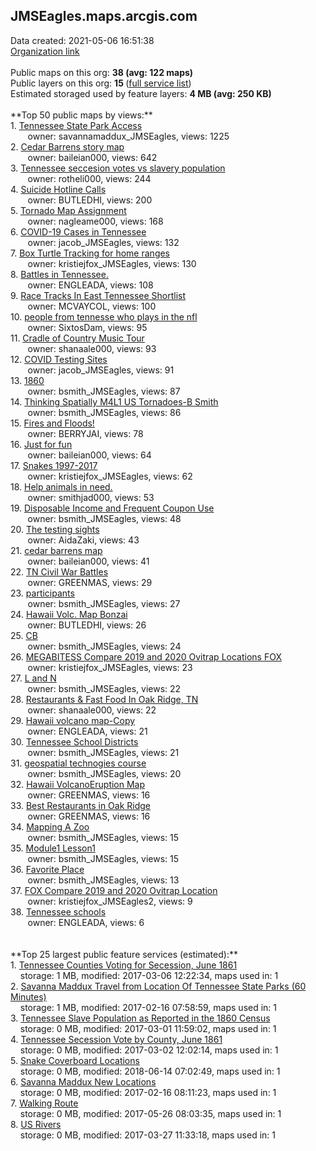 <h2>JMSEagles.maps.arcgis.com</h2> Data created: 2021-05-06 16:51:38 <br /><a target='new' href='https://JMSEagles.maps.arcgis.com'>Organization link</a><br /><br />Public maps on this org: <b>38 (avg: 122 maps)</b><br />Public layers on this org: <b>15 </b>(<a target='new' href='https://services.arcgis.com/ROxhJryj20p4bXsh/ArcGIS/rest/services'>full service list</a>)<br />Estimated storaged used by feature layers: <b>4 MB (avg: 250 KB)</b><br /><br />**Top 50 public maps by views:**<br />  1. <a target='new' href='https://www.arcgis.com/home/item.html?id=ddb0c216b98743289db62f9a27ff1d27'>Tennessee State Park Access</a> <br />  &nbsp;&nbsp;&nbsp;&nbsp; &nbsp;&nbsp;owner: savannamaddux_JMSEagles, views: 1225<br />  2. <a target='new' href='https://www.arcgis.com/home/item.html?id=a78fdffcea4c4e02900123d8d36b0dad'>Cedar Barrens story map</a> <br />  &nbsp;&nbsp;&nbsp;&nbsp; &nbsp;&nbsp;owner: baileian000, views: 642<br />  3. <a target='new' href='https://www.arcgis.com/home/item.html?id=0bdd4d33d9c04a25a7fc32c60464da5f'>Tennessee seccesion votes vs slavery population</a> <br />  &nbsp;&nbsp;&nbsp;&nbsp; &nbsp;&nbsp;owner: rotheli000, views: 244<br />  4. <a target='new' href='https://www.arcgis.com/home/item.html?id=88396364ee9146c08039ba7a0e417a92'>Suicide Hotline Calls</a> <br />  &nbsp;&nbsp;&nbsp;&nbsp; &nbsp;&nbsp;owner: BUTLEDHI, views: 200<br />  5. <a target='new' href='https://www.arcgis.com/home/item.html?id=a7a8125a81274e3e878a71e5807e56da'>Tornado Map Assignment</a> <br />  &nbsp;&nbsp;&nbsp;&nbsp; &nbsp;&nbsp;owner: nagleame000, views: 168<br />  6. <a target='new' href='https://www.arcgis.com/home/item.html?id=bab724bbd9ec4872a082e5a5317a2ad6'>COVID-19 Cases in Tennessee</a> <br />  &nbsp;&nbsp;&nbsp;&nbsp; &nbsp;&nbsp;owner: jacob_JMSEagles, views: 132<br />  7. <a target='new' href='https://www.arcgis.com/home/item.html?id=a3de9f9d5486416ba5bf312ccc8400a4'>Box Turtle Tracking for home ranges</a> <br />  &nbsp;&nbsp;&nbsp;&nbsp; &nbsp;&nbsp;owner: kristiejfox_JMSEagles, views: 130<br />  8. <a target='new' href='https://www.arcgis.com/home/item.html?id=8b9cc9f0ecf24337ac691e729c597c76'>Battles in Tennessee.</a> <br />  &nbsp;&nbsp;&nbsp;&nbsp; &nbsp;&nbsp;owner: ENGLEADA, views: 108<br />  9. <a target='new' href='https://www.arcgis.com/home/item.html?id=c5b9f211bd164b4792c792c67ae06d14'>Race Tracks In East Tennessee Shortlist</a> <br />  &nbsp;&nbsp;&nbsp;&nbsp; &nbsp;&nbsp;owner: MCVAYCOL, views: 100<br />  10. <a target='new' href='https://www.arcgis.com/home/item.html?id=34af3bd9199544358cbc8d714898f0c4'>people from tennesse who plays in the nfl</a> <br />  &nbsp;&nbsp;&nbsp;&nbsp; &nbsp;&nbsp;owner: SixtosDam, views: 95<br />  11. <a target='new' href='https://www.arcgis.com/home/item.html?id=b2f137e27ef143fbaddf1f163dd43b65'>Cradle of Country Music Tour</a> <br />  &nbsp;&nbsp;&nbsp;&nbsp; &nbsp;&nbsp;owner: shanaale000, views: 93<br />  12. <a target='new' href='https://www.arcgis.com/home/item.html?id=df9f0007f3044e10b3bd0f14b4d9be82'>COVID Testing Sites</a> <br />  &nbsp;&nbsp;&nbsp;&nbsp; &nbsp;&nbsp;owner: jacob_JMSEagles, views: 91<br />  13. <a target='new' href='https://www.arcgis.com/home/item.html?id=85229e4f953943299106c59790a73d55'>1860</a> <br />  &nbsp;&nbsp;&nbsp;&nbsp; &nbsp;&nbsp;owner: bsmith_JMSEagles, views: 87<br />  14. <a target='new' href='https://www.arcgis.com/home/item.html?id=df294853e2b948959be01dd64d79d1ca'>Thinking Spatially M4L1 US Tornadoes-B Smith</a> <br />  &nbsp;&nbsp;&nbsp;&nbsp; &nbsp;&nbsp;owner: bsmith_JMSEagles, views: 86<br />  15. <a target='new' href='https://www.arcgis.com/home/item.html?id=cae3b51232b9486f9f06efd5d7b9ad7b'>Fires and Floods!</a> <br />  &nbsp;&nbsp;&nbsp;&nbsp; &nbsp;&nbsp;owner: BERRYJAI, views: 78<br />  16. <a target='new' href='https://www.arcgis.com/home/item.html?id=af87f0642e0f45868396c2957f4c60ac'>Just for fun</a> <br />  &nbsp;&nbsp;&nbsp;&nbsp; &nbsp;&nbsp;owner: baileian000, views: 64<br />  17. <a target='new' href='https://www.arcgis.com/home/item.html?id=f0c778033c8c47839f4222e0e48e3d95'>Snakes 1997-2017</a> <br />  &nbsp;&nbsp;&nbsp;&nbsp; &nbsp;&nbsp;owner: kristiejfox_JMSEagles, views: 62<br />  18. <a target='new' href='https://www.arcgis.com/home/item.html?id=861b76d512c04e188907c4c81d8c4469'>Help animals in need.</a> <br />  &nbsp;&nbsp;&nbsp;&nbsp; &nbsp;&nbsp;owner: smithjad000, views: 53<br />  19. <a target='new' href='https://www.arcgis.com/home/item.html?id=1447decbfc7f4dd3938902bd85a57571'>Disposable Income and Frequent Coupon Use</a> <br />  &nbsp;&nbsp;&nbsp;&nbsp; &nbsp;&nbsp;owner: bsmith_JMSEagles, views: 48<br />  20. <a target='new' href='https://www.arcgis.com/home/item.html?id=61435f95bf804836bb4804b0f8c953ef'>The testing sights</a> <br />  &nbsp;&nbsp;&nbsp;&nbsp; &nbsp;&nbsp;owner: AidaZaki, views: 43<br />  21. <a target='new' href='https://www.arcgis.com/home/item.html?id=98a125157ab34f659121ecbf28586b24'>cedar barrens map</a> <br />  &nbsp;&nbsp;&nbsp;&nbsp; &nbsp;&nbsp;owner: baileian000, views: 41<br />  22. <a target='new' href='https://www.arcgis.com/home/item.html?id=0eebb38ad8484bb7b274a9c2f14427df'>TN Civil War Battles</a> <br />  &nbsp;&nbsp;&nbsp;&nbsp; &nbsp;&nbsp;owner: GREENMAS, views: 29<br />  23. <a target='new' href='https://www.arcgis.com/home/item.html?id=38f350c1913f4e0e88cd8f99c381a874'>participants</a> <br />  &nbsp;&nbsp;&nbsp;&nbsp; &nbsp;&nbsp;owner: bsmith_JMSEagles, views: 27<br />  24. <a target='new' href='https://www.arcgis.com/home/item.html?id=5c1497e2ec704519bf91cfd7fe4511b6'>Hawaii Volc. Map Bonzai</a> <br />  &nbsp;&nbsp;&nbsp;&nbsp; &nbsp;&nbsp;owner: BUTLEDHI, views: 26<br />  25. <a target='new' href='https://www.arcgis.com/home/item.html?id=d21671ff11824519a01249bd52772361'>CB</a> <br />  &nbsp;&nbsp;&nbsp;&nbsp; &nbsp;&nbsp;owner: bsmith_JMSEagles, views: 24<br />  26. <a target='new' href='https://www.arcgis.com/home/item.html?id=f46a6ed2202f41da8edf6527bc079ee7'>MEGABITESS Compare 2019 and 2020 Ovitrap Locations FOX</a> <br />  &nbsp;&nbsp;&nbsp;&nbsp; &nbsp;&nbsp;owner: kristiejfox_JMSEagles, views: 23<br />  27. <a target='new' href='https://www.arcgis.com/home/item.html?id=d59f2e93383849e8b9d81de7b02c977d'>L and N</a> <br />  &nbsp;&nbsp;&nbsp;&nbsp; &nbsp;&nbsp;owner: bsmith_JMSEagles, views: 22<br />  28. <a target='new' href='https://www.arcgis.com/home/item.html?id=1463733280b9482ead0bfe9a6019d689'>Restaurants & Fast Food In Oak Ridge, TN</a> <br />  &nbsp;&nbsp;&nbsp;&nbsp; &nbsp;&nbsp;owner: shanaale000, views: 22<br />  29. <a target='new' href='https://www.arcgis.com/home/item.html?id=7cabbd146dc143a4ac81015384475065'>Hawaii volcano map-Copy</a> <br />  &nbsp;&nbsp;&nbsp;&nbsp; &nbsp;&nbsp;owner: ENGLEADA, views: 21<br />  30. <a target='new' href='https://www.arcgis.com/home/item.html?id=169bb1a3bc34420a99c71236367491a8'>Tennessee School Districts</a> <br />  &nbsp;&nbsp;&nbsp;&nbsp; &nbsp;&nbsp;owner: bsmith_JMSEagles, views: 21<br />  31. <a target='new' href='https://www.arcgis.com/home/item.html?id=50be134164314a07b3ea376e49c56724'>geospatial technogies course</a> <br />  &nbsp;&nbsp;&nbsp;&nbsp; &nbsp;&nbsp;owner: bsmith_JMSEagles, views: 20<br />  32. <a target='new' href='https://www.arcgis.com/home/item.html?id=4778787184484704ae9fbbd0d41da94f'>Hawaii VolcanoEruption Map</a> <br />  &nbsp;&nbsp;&nbsp;&nbsp; &nbsp;&nbsp;owner: GREENMAS, views: 16<br />  33. <a target='new' href='https://www.arcgis.com/home/item.html?id=d10b3b48b3264f9bac85060c3dff2aab'>Best Restaurants in Oak Ridge</a> <br />  &nbsp;&nbsp;&nbsp;&nbsp; &nbsp;&nbsp;owner: GREENMAS, views: 16<br />  34. <a target='new' href='https://www.arcgis.com/home/item.html?id=bca9de58a04a4ec98ae2aaa951160670'>Mapping A Zoo</a> <br />  &nbsp;&nbsp;&nbsp;&nbsp; &nbsp;&nbsp;owner: bsmith_JMSEagles, views: 15<br />  35. <a target='new' href='https://www.arcgis.com/home/item.html?id=cc193661d41441aca6e2cd706e6f7c16'>Module1 Lesson1</a> <br />  &nbsp;&nbsp;&nbsp;&nbsp; &nbsp;&nbsp;owner: bsmith_JMSEagles, views: 15<br />  36. <a target='new' href='https://www.arcgis.com/home/item.html?id=6fbc179eafbb485eb6a56cdbd2360ced'>Favorite Place</a> <br />  &nbsp;&nbsp;&nbsp;&nbsp; &nbsp;&nbsp;owner: bsmith_JMSEagles, views: 13<br />  37. <a target='new' href='https://www.arcgis.com/home/item.html?id=8646204d163e40ef9533de9e118ea758'>FOX Compare 2019 and 2020 Ovitrap Location</a> <br />  &nbsp;&nbsp;&nbsp;&nbsp; &nbsp;&nbsp;owner: kristiejfox_JMSEagles2, views: 9<br />  38. <a target='new' href='https://www.arcgis.com/home/item.html?id=b5f7b8080d8d42fa818b17a4b72b5087'>Tennessee schools</a> <br />  &nbsp;&nbsp;&nbsp;&nbsp; &nbsp;&nbsp;owner: ENGLEADA, views: 6<br /><br /><br />**Top 25 largest public feature services (estimated):**<br /> 1. <a target='new' href='https://www.arcgis.com/home/item.html?id=a9cf6ebb6f084c988366b536af93f52b'> Tennessee Counties Voting for Secession, June 1861</a><br /> &nbsp;&nbsp;&nbsp;&nbsp;storage: 1 MB, modified: 2017-03-06 12:22:34, maps used in: 1<br /> 2. <a target='new' href='https://www.arcgis.com/home/item.html?id=4b54734bd6894a6eb5177b8d7cb9aceb'>Savanna Maddux Travel from Location Of Tennessee State Parks (60 Minutes)</a><br /> &nbsp;&nbsp;&nbsp;&nbsp;storage: 1 MB, modified: 2017-02-16 07:58:59, maps used in: 1<br /> 3. <a target='new' href='https://www.arcgis.com/home/item.html?id=a5553b7563b042daa8292271d79a0286'>Tennessee Slave Population as Reported in the 1860 Census</a><br /> &nbsp;&nbsp;&nbsp;&nbsp;storage: 0 MB, modified: 2017-03-01 11:59:02, maps used in: 1<br /> 4. <a target='new' href='https://www.arcgis.com/home/item.html?id=377f57406e51466699edf05b41bb7d77'>Tennessee Secession Vote by County, June 1861</a><br /> &nbsp;&nbsp;&nbsp;&nbsp;storage: 0 MB, modified: 2017-03-02 12:02:14, maps used in: 1<br /> 5. <a target='new' href='https://www.arcgis.com/home/item.html?id=0633a46487f44de6b50f53e52f2b6ed6'>Snake Coverboard Locations</a><br /> &nbsp;&nbsp;&nbsp;&nbsp;storage: 0 MB, modified: 2018-06-14 07:02:49, maps used in: 1<br /> 6. <a target='new' href='https://www.arcgis.com/home/item.html?id=193829a2be09499da2168203358c4ac3'>Savanna Maddux New Locations</a><br /> &nbsp;&nbsp;&nbsp;&nbsp;storage: 0 MB, modified: 2017-02-16 08:11:23, maps used in: 1<br /> 7. <a target='new' href='https://www.arcgis.com/home/item.html?id=85760cb3a31f438da28d666705b6c12b'>Walking Route</a><br /> &nbsp;&nbsp;&nbsp;&nbsp;storage: 0 MB, modified: 2017-05-26 08:03:35, maps used in: 1<br /> 8. <a target='new' href='https://www.arcgis.com/home/item.html?id=02d2049d118b4d39b509e5c8c6c6323c'>US Rivers</a><br /> &nbsp;&nbsp;&nbsp;&nbsp;storage: 0 MB, modified: 2017-03-27 11:33:18, maps used in: 1<br />
